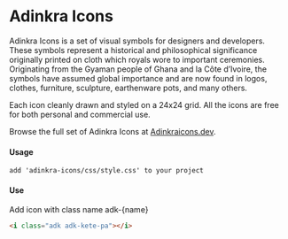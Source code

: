 # Adinkra Icons

Adinkra Icons is a set of visual symbols for designers and developers. These symbols represent a historical and philosophical significance originally printed on cloth which royals wore to important ceremonies. Originating from the Gyaman people of Ghana and la Côte d’Ivoire, the symbols have assumed global importance and are now found in logos, clothes, furniture, sculpture, earthenware pots, and many others.

Each icon cleanly drawn and styled on a 24x24 grid. All the icons are free for both personal and commercial use.

Browse the full set of Adinkra Icons at [Adinkraicons.dev](https://www.adinkraicons.dev).


#### Usage

```
add 'adinkra-icons/css/style.css' to your project
```


#### Use

Add icon with class name adk-{name}

```html
<i class="adk adk-kete-pa"></i>
```

